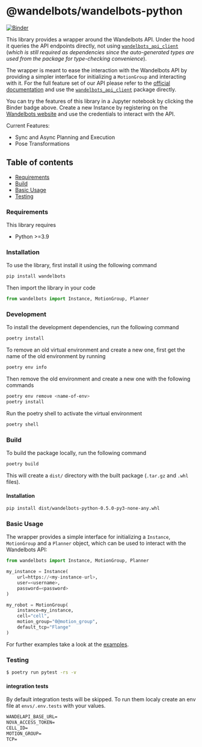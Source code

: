 # @wandelbots/wandelbots-python

[![Binder](https://mybinder.org/badge_logo.svg)](https://mybinder.org/v2/gh/wandelbotsgmbh/wandelbots-python/HEAD?labpath=examples%2F05_notebook.ipynb)

This library provides a wrapper around the Wandelbots API. Under the hood it queries the API endpoints directly, not using [`wandelbots_api_client`](https://pypi.org/project/wandelbots-api-client/) (_which is still required as dependencies since the auto-generated types are used from the package for type-checking convenience_).

The wrapper is meant to ease the interaction with the Wandelbots API by providing a simpler interface for initializing a `MotionGroup` and interacting with it.
For the full feature set of our API please refer to the [official documentation](https://docs.wandelbots.com/) and use the [`wandelbots_api_client`](https://pypi.org/project/wandelbots-api-client/) package directly.

You can try the features of this library in a Jupyter notebook by clicking the Binder badge above. Create a new Instance by registering on the [Wandelbots website](https://portal.wandelbots.io/) and use the credentials to interact with the API.

Current Features:

- Sync and Async Planning and Execution
- Pose Transformations

## Table of contents

- [Requirements](#requirements)
- [Build](#build)
- [Basic Usage](#basic-usage)
- [Testing](#testing)

### Requirements

This library requires

- Python >=3.9

### Installation

To use the library, first install it using the following command

```bash
pip install wandelbots
```

Then import the library in your code

```python
from wandelbots import Instance, MotionGroup, Planner
```

### Development

To install the development dependencies, run the following command

```bash
poetry install
```

To remove an old virtual environment and create a new one, first get the name of the old environment by running

```bash
poetry env info
```

Then remove the old environment and create a new one with the following commands

```bash
poetry env remove <name-of-env>
poetry install
```

Run the poetry shell to activate the virtual environment

```bash
poetry shell
```

### Build

To build the package locally, run the following command

```bash
poetry build
```

This will create a `dist/` directory with the built package (`.tar.gz` and `.whl` files).

#### Installation

```bash
pip install dist/wandelbots-python-0.5.0-py3-none-any.whl
```

### Basic Usage

The wrapper provides a simple interface for initializing a `Instance`, `MotionGroup` and a `Planner` object, which can be used to interact with the Wandelbots API:

```python
from wandelbots import Instance, MotionGroup, Planner

my_instance = Instance(
    url=https://<my-instance-url>,
    user=<username>,
    password=<password>
)

my_robot = MotionGroup(
    instance=my_instance,
    cell="cell",
    motion_group="0@motion_group",
    default_tcp="Flange"
)
```

For further examples take a look at the [examples](https://github.com/wandelbotsgmbh/wandelbots-python/blob/main/examples/README.md).

### Testing

```bash
$ poetry run pytest -rs -v
```

#### integration tests

By default integration tests will be skipped. 
To run them localy create an env file at `envs/.env.tests` with your values.

```txt
WANDELAPI_BASE_URL=
NOVA_ACCESS_TOKEN=
CELL_ID=
MOTION_GROUP=
TCP=
```
